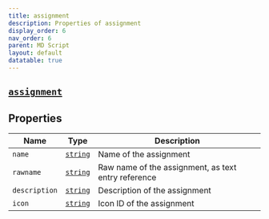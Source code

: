 ```yaml
---
title: assignment
description: Properties of assignment
display_order: 6
nav_order: 6
parent: MD Script
layout: default
datatable: true
---
```


##  [`assignment`](./assignment.html) 


## Properties

| Name | Type | Description |
|------|------|-------------|
| `name` | [`string`](./string.html) | Name of the assignment |
| `rawname` | [`string`](./string.html) | Raw name of the assignment, as text entry reference |
| `description` | [`string`](./string.html) | Description of the assignment |
| `icon` | [`string`](./string.html) | Icon ID of the assignment |



